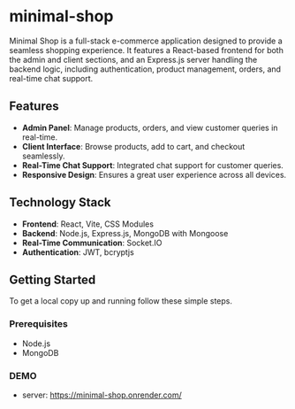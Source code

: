 # minimal-shop

Minimal Shop is a full-stack e-commerce application designed to provide a seamless shopping experience. It features a React-based frontend for both the admin and client sections, and an Express.js server handling the backend logic, including authentication, product management, orders, and real-time chat support.

## Features

- **Admin Panel**: Manage products, orders, and view customer queries in real-time.
- **Client Interface**: Browse products, add to cart, and checkout seamlessly.
- **Real-Time Chat Support**: Integrated chat support for customer queries.
- **Responsive Design**: Ensures a great user experience across all devices.

## Technology Stack

- **Frontend**: React, Vite, CSS Modules
- **Backend**: Node.js, Express.js, MongoDB with Mongoose
- **Real-Time Communication**: Socket.IO
- **Authentication**: JWT, bcryptjs

## Getting Started

To get a local copy up and running follow these simple steps.

### Prerequisites

- Node.js
- MongoDB

### DEMO

- server: https://minimal-shop.onrender.com/

